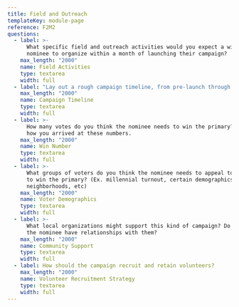```yaml
---
title: Field and Outreach
templateKey: module-page
reference: F2M2
questions:
  - label: >-
      What specific field and outreach activities would you expect a winning
      nominee to organize within a month of launching their campaign?
    max_length: "2000"
    name: Field Activities
    type: textarea
    width: full
  - label: "Lay out a rough campaign timeline, from pre-launch through to Election Day"
    max_length: "2000"
    name: Campaign Timeline
    type: textarea
    width: full
  - label: >-
      How many votes do you think the nominee needs to win the primary? Explain
      how you arrived at these numbers.
    max_length: "2000"
    name: Win Number
    type: textarea
    width: full
  - label: >-
      What groups of voters do you think the nominee needs to appeal to in order
      to win the primary? (Ex. millennial turnout, certain demographics or
      neighborhoods, etc)
    max_length: "2000"
    name: Voter Demographics
    type: textarea
    width: full
  - label: >-
      What local organizations might support this kind of campaign? Do you or
      the nominee have relationships with them?
    max_length: "2000"
    name: Community Support
    type: textarea
    width: full
  - label: How should the campaign recruit and retain volunteers?
    max_length: "2000"
    name: Volunteer Recruitment Strategy
    type: textarea
    width: full
---
```

